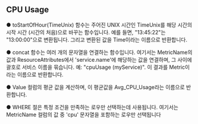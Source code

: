 ## CPU Usage

●	toStartOfHour(TimeUnix) 함수는 주어진 UNIX 시간인 TimeUnix를 해당 시간의 시작 시간 (시간의 처음)으로 바꾸는 함수입니다. 예를 들면, "13:45:22"는 "13:00:00"으로 변환됩니다. 그리고 변환된 값을 Time이라는 이름으로 반환합니다.

●	concat 함수는 여러 개의 문자열을 연결하는 함수입니다. 여기서는 MetricName의 값과 ResourceAttributes에서 'service.name'에 해당하는 값을 연결하며, 그 사이에 괄호로 서비스 이름을 묶습니다. 예: "cpuUsage (myService)". 이 결과를 Metric이라는 이름으로 반환합니다.

●	Value 컬럼의 평균 값을 계산하며, 이 평균값을 Avg_CPU_Usage라는 이름으로 반환합니다.

●	WHERE 절은 특정 조건을 만족하는 로우만 선택하는데 사용됩니다. 여기서는 MetricName 컬럼의 값 중 'cpu' 문자열을 포함하는 로우만 선택됩니다
